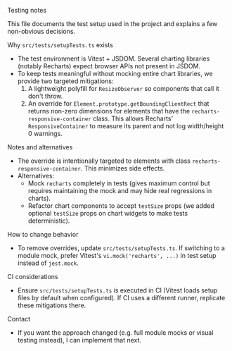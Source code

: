 Testing notes

This file documents the test setup used in the project and explains a few non-obvious decisions.

Why `src/tests/setupTests.ts` exists
- The test environment is Vitest + JSDOM. Several charting libraries (notably Recharts) expect browser APIs not present in JSDOM.
- To keep tests meaningful without mocking entire chart libraries, we provide two targeted mitigations:
  1. A lightweight polyfill for `ResizeObserver` so components that call it don't throw.
  2. An override for `Element.prototype.getBoundingClientRect` that returns non-zero dimensions for elements that have the `recharts-responsive-container` class. This allows Recharts' `ResponsiveContainer` to measure its parent and not log width/height 0 warnings.

Notes and alternatives
- The override is intentionally targeted to elements with class `recharts-responsive-container`. This minimizes side effects.
- Alternatives:
  - Mock `recharts` completely in tests (gives maximum control but requires maintaining the mock and may hide real regressions in charts).
  - Refactor chart components to accept `testSize` props (we added optional `testSize` props on chart widgets to make tests deterministic).

How to change behavior
- To remove overrides, update `src/tests/setupTests.ts`. If switching to a module mock, prefer Vitest's `vi.mock('recharts', ...)` in test setup instead of `jest.mock`.

CI considerations
- Ensure `src/tests/setupTests.ts` is executed in CI (Vitest loads setup files by default when configured). If CI uses a different runner, replicate these mitigations there.

Contact
- If you want the approach changed (e.g. full module mocks or visual testing instead), I can implement that next.
